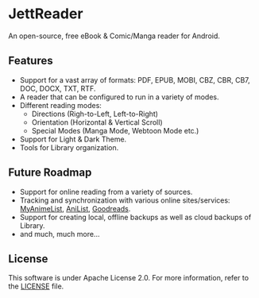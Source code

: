 # JettReader
An open-source, free eBook &amp; Comic/Manga reader for Android.

## Features
- Support for a vast array of formats: PDF, EPUB, MOBI, CBZ, CBR, CB7, DOC, DOCX, TXT, RTF.
- A reader that can be configured to run in a variety of modes.
- Different reading modes:
  - Directions (Righ-to-Left, Left-to-Right) 
  - Orientation (Horizontal & Vertical Scroll)
  - Special Modes (Manga Mode, Webtoon Mode etc.) 
- Support for Light & Dark Theme.
- Tools for Library organization.

## Future Roadmap
- Support for online reading from a variety of sources.
- Tracking and synchronization with various online sites/services: [MyAnimeList](https://myanimelist.net/), [AniList](https://anilist.co/), [Goodreads](https://www.goodreads.com/).
- Support for creating local, offline backups as well as cloud backups of Library.
- and much, much more...

## License
This software is under Apache License 2.0. For more information, refer to the [LICENSE](https://github.com/manast95/JettReader/blob/main/LICENSE) file.
